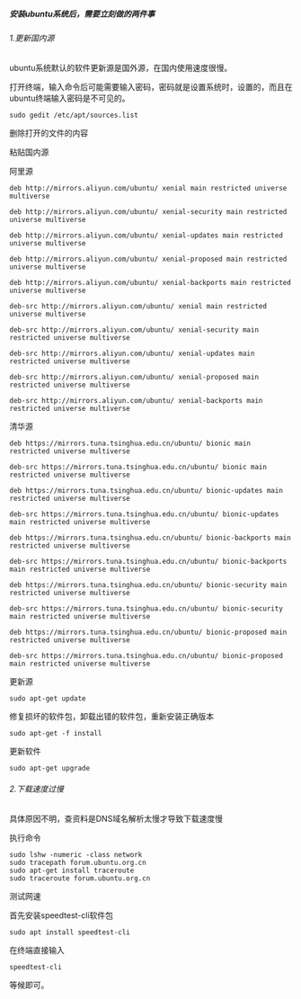 ##### 安装ubuntu系统后，需要立刻做的两件事

###### 1.更新国内源

ubuntu系统默认的软件更新源是国外源，在国内使用速度很慢。

打开终端，输入命令后可能需要输入密码，密码就是设置系统时，设置的，而且在ubuntu终端输入密码是不可见的。

```shell
sudo gedit /etc/apt/sources.list
```

删除打开的文件的内容

粘贴国内源

阿里源

```
deb http://mirrors.aliyun.com/ubuntu/ xenial main restricted universe multiverse

deb http://mirrors.aliyun.com/ubuntu/ xenial-security main restricted universe multiverse

deb http://mirrors.aliyun.com/ubuntu/ xenial-updates main restricted universe multiverse

deb http://mirrors.aliyun.com/ubuntu/ xenial-proposed main restricted universe multiverse

deb http://mirrors.aliyun.com/ubuntu/ xenial-backports main restricted universe multiverse

deb-src http://mirrors.aliyun.com/ubuntu/ xenial main restricted universe multiverse

deb-src http://mirrors.aliyun.com/ubuntu/ xenial-security main restricted universe multiverse

deb-src http://mirrors.aliyun.com/ubuntu/ xenial-updates main restricted universe multiverse

deb-src http://mirrors.aliyun.com/ubuntu/ xenial-proposed main restricted universe multiverse

deb-src http://mirrors.aliyun.com/ubuntu/ xenial-backports main restricted universe multiverse
```

清华源

```
deb https://mirrors.tuna.tsinghua.edu.cn/ubuntu/ bionic main restricted universe multiverse

deb-src https://mirrors.tuna.tsinghua.edu.cn/ubuntu/ bionic main restricted universe multiverse

deb https://mirrors.tuna.tsinghua.edu.cn/ubuntu/ bionic-updates main restricted universe multiverse

deb-src https://mirrors.tuna.tsinghua.edu.cn/ubuntu/ bionic-updates main restricted universe multiverse

deb https://mirrors.tuna.tsinghua.edu.cn/ubuntu/ bionic-backports main restricted universe multiverse

deb-src https://mirrors.tuna.tsinghua.edu.cn/ubuntu/ bionic-backports main restricted universe multiverse

deb https://mirrors.tuna.tsinghua.edu.cn/ubuntu/ bionic-security main restricted universe multiverse

deb-src https://mirrors.tuna.tsinghua.edu.cn/ubuntu/ bionic-security main restricted universe multiverse

deb https://mirrors.tuna.tsinghua.edu.cn/ubuntu/ bionic-proposed main restricted universe multiverse

deb-src https://mirrors.tuna.tsinghua.edu.cn/ubuntu/ bionic-proposed main restricted universe multiverse
```

更新源

```shell
sudo apt-get update
```

修复损坏的软件包，卸载出错的软件包，重新安装正确版本

```shell
sudo apt-get -f install
```

更新软件

```shell
sudo apt-get upgrade
```

###### 2.下载速度过慢

具体原因不明，查资料是DNS域名解析太慢才导致下载速度慢

执行命令

```shell
sudo lshw -numeric -class network
sudo tracepath forum.ubuntu.org.cn
sudo apt-get install traceroute
sudo traceroute forum.ubuntu.org.cn
```

测试网速

首先安装speedtest-cli软件包

```shell
sudo apt install speedtest-cli
```

在终端直接输入

```shell
speedtest-cli
```

等候即可。